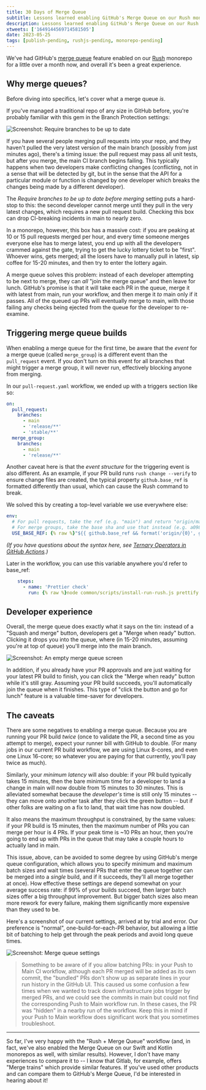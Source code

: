 ```yaml
---
title: 30 Days of Merge Queue
subtitle: Lessons learned enabling GitHub's Merge Queue on our Rush monorepo.
description: Lessons learned enabling GitHub's Merge Queue on our Rush monorepo.
xtweets: ['1649144569714581505']
date: 2023-05-25
tags: [publish-pending, rushjs-pending, monorepo-pending]
---
```


We've had GitHub's [merge queue](https://docs.github.com/en/repositories/configuring-branches-and-merges-in-your-repository/configuring-pull-request-merges/managing-a-merge-queue) feature enabled on our [Rush](https://rushjs.io) monorepo for a little over a month now, and overall it's been a great experience.

## Why merge queues?

Before diving into specifics, let's cover what a merge queue _is_.

If you've managed a traditional repo of any size in GitHub before, you're probably familiar with this gem in the Branch Protection settings:

![Screenshot: Require branches to be up to date](require-up-to-date.png)

If you have several people merging pull requests into your repo, and they haven't pulled the very latest version of the main branch (possibly from just minutes ago), there's a timing issue: the pull request may pass all unit tests, but after you merge, the main CI branch begins failing. This typically happens when two developers make conflicting changes (conflicting, not in a sense that will be detected by git, but in the sense that the API for a particular module or function is changed by one developer which breaks the changes being made by a different developer).

The _Require branches to be up to date before merging_ setting puts a hard-stop to this: the second developer cannot merge until they pull in the very latest changes, which requires a new pull request build. Checking this box can drop CI-breaking incidents in main to nearly zero.

In a monorepo, however, this box has a massive cost: if you are peaking at 10 or 15 pull requests merged per hour, and every time someone merges everyone else has to merge latest, you end up with all the developers crammed against the gate, trying to get the lucky lottery ticket to be "first". Whoever wins, gets merged; all the losers have to manually pull in latest, sip coffee for 15-20 minutes, and then try to enter the lottery again.

A merge queue solves this problem: instead of each developer attempting to be next to merge, they can _all_ "join the merge queue" and then leave for lunch. GitHub's promise is that it will take each PR in the queue, merge it with latest from main, run your workflow, and then merge it _to_ main only if it passes. All of the queued up PRs will eventually merge to main, with those failing any checks being ejected from the queue for the developer to re-examine.

## Triggering merge queue builds

When enabling a merge queue for the first time, be aware that the _event_ for a merge queue (called `merge_group`) is a different event than the `pull_request` event. If you don't turn on this event for all branches that might trigger a merge group, it will never run, effectively blocking anyone from merging.

In our `pull-request.yaml` workflow, we ended up with a triggers section like so:

```yaml
on:
  pull_request:
    branches:
      - main
      - 'release/**'
      - 'stable/**'
  merge_group:
    branches:
      - main
      - 'release/**'
```

Another caveat here is that the _event structure_ for the triggering event is also different. As an example, if your PR build runs `rush change --verify` to ensure change files are created, the typical property `github.base_ref` is formatted differently than usual, which can cause the Rush command to break.

We solved this by creating a top-level variable we use everywhere else:

```yaml
env:
  # For pull requests, take the ref (e.g. "main") and return "origin/main"
  # For merge groups, take the base sha and use that instead (e.g. a098cde3)
  USE_BASE_REF: {% raw %}"${{ github.base_ref && format('origin/{0}', github.base_ref) || github.event.merge_group.base_sha }}"{% endraw %}
```

_(If you have questions about the syntax here, see [Ternary Operators in GitHub Actions](https://7tonshark.com/posts/github-actions-ternary-operator/).)_

Later in the workflow, you can use this variable anywhere you'd refer to base_ref:

```yaml
    steps:
      - name: 'Prettier check'
        run: {% raw %}node common/scripts/install-run-rush.js prettify --mode check --base "${{ env.USE_BASE_REF }}"{% endraw %}
```

## Developer experience

Overall, the merge queue does exactly what it says on the tin: instead of a "Squash and merge" button, developers get a "Merge when ready" button. Clicking it drops you into the queue, where (in 15-20 minutes, assuming you're at top of queue) you'll merge into the main branch.

![Screenshot: An empty merge queue screen](empty-merge-queue.png)

In addition, if you already have your PR approvals and are just waiting for your latest PR build to finish, you can click the "Merge when ready" button while it's still gray. Assuming your PR build succeeds, you'll automatically join the queue when it finishes. This type of "click the button and go for lunch" feature is a valuable time-saver for developers.

## The caveats

There are some negatives to enabling a merge queue. Because you are running your PR build _twice_ (once to validate the PR, a second time as you attempt to merge), expect your runner bill with GitHub to double. (For many jobs in our current PR build workflow, we are using Linux 8-cores, and even one Linux 16-core; so whatever you are paying for that currently, you'll pay twice as much).

Similarly, your _minimum latency_ will also double: if your PR build typically takes 15 minutes, then the bare minimum time for a developer to land a change in main will now double from 15 minutes to 30 minutes. This is alleviated somewhat because the _developer's_ time is still only 15 minutes -- they can move onto another task after they click the green button -- but if other folks are waiting on a fix to land, that wait time has now doubled.

It also means the maximum throughput is constrained, by the same values: if your PR build is 15 minutes, then the maximum number of PRs you can merge per hour is 4 PRs. If your peak time is ~10 PRs an hour, then you're going to end up with PRs in the queue that may take a couple hours to actually land in main.

This issue, above, can be avoided to some degree by using GitHub's merge queue configuration, which allows you to specify minimum and maximum batch sizes and wait times (several PRs that enter the queue together can be merged into a _single_ build, and if it succeeds, they'll all merge together at once). How effective these settings are depend somewhat on your average success rate: if 99% of your builds succeed, then larger batch sizes offer a big throughput improvement. But bigger batch sizes also mean more rework for every failure, making them significantly more expensive than they used to be.

Here's a screenshot of our current settings, arrived at by trial and error. Our preference is "normal", one-build-for-each-PR behavior, but allowing a little bit of batching to help get through the peak periods and avoid long queue times.

![Screenshot: Merge queue settings](merge-queue-settings.png)

> Something to be aware of if you allow batching PRs: in your Push to Main CI workflow, although each PR merged will be added as its own commit, the "bundled" PRs don't show up as separate lines in your run history in the GitHub UI. This caused us some confusion a few times when we wanted to track down infrastructure jobs trigger by merged PRs, and we could see the commits in main but could not find the corresponding Push to Main workflow run. In these cases, the PR was "hidden" in a nearby run of the workflow. Keep this in mind if your Push to Main workflow does significant work that you sometimes troubleshoot.

---

So far, I've very happy with the "Rush + Merge Queue" workflow (and, in fact, we've also enabled the Merge Queue on our Swift and Kotlin monorepos as well, with similar results). However, I don't have many experiences to compare it to -- I know that Gitlab, for example, offers "Merge trains" which provide similar features. If you've used other products and can compare them to GitHub's Merge Queue, I'd be interested in hearing about it!

